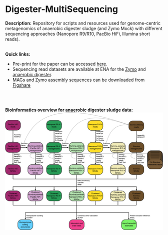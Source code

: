 # Digester-MultiSequencing

**Description:**
Repository for scripts and resources used for genome-centric metagenomics of anaerobic digester sludge (and Zymo Mock) with different sequencing approaches (Nanopore R9/R10, PacBio HiFi, Illumina short reads).
<br/>
<br/>

**Quick links:**
* Pre-print for the paper can be accessed [here](https://www.biorxiv.org/content/10.1101/2021.10.27.466057v2).
* Sequencing read datasets are available at ENA for the [Zymo](https://www.ebi.ac.uk/ena/browser/view/PRJEB48692) and [anaerobic digester](https://www.ebi.ac.uk/ena/browser/view/PRJEB48021).
* MAGs and Zymo assembly sequences can be downloaded from [Figshare](https://doi.org/10.6084/m9.figshare.17008801) 
<br/>
<br/>

**Bioinformatics overview for anaerobic digester sludge data:**
<img src="https://github.com/Serka-M/Digester-MultiSequencing/blob/main/code/misc/mags-workflow-v2.png" alt="AD-bioinf" style="zoom:100%;" />
